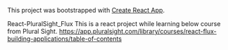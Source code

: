 This project was bootstrapped with [Create React App](https://github.com/facebook/create-react-app).

React-PluralSight_Flux
This is a react project while learning below course from Plural Sight.
https://app.pluralsight.com/library/courses/react-flux-building-applications/table-of-contents
